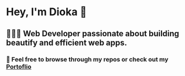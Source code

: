 
# Hey, I'm Dioka 👋

## 🧑🏽‍💻 Web Developer passionate about building beautify and efficient web apps. 

### 💼  Feel free to browse through my repos or check out my [Portoflio](https://diokajr.netlify.app/)


<!--
**diokaejionueme/diokaejionueme** is a ✨ _special_ ✨ repository because its `README.md` (this file) appears on your GitHub profile.

Here are some ideas to get you started:

- 🔭 I’m currently working on ...
- 🌱 I’m currently learning ...
- 👯 I’m looking to collaborate on ...
- 🤔 I’m looking for help with ...
- 💬 Ask me about ...
- 📫 How to reach me: ...
- 😄 Pronouns: ...
- ⚡ Fun fact: ...
-->

